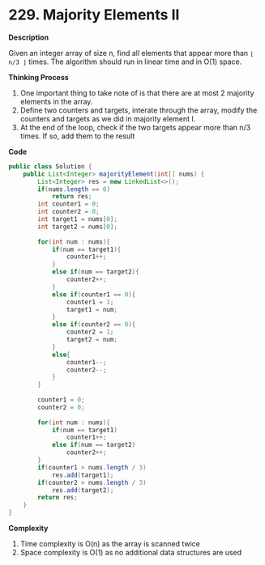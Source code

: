 # 229. Majority Elements II

**Description**

Given an integer array of size n, find all elements that appear more than `⌊ n/3 ⌋` times. The algorithm should run in linear time and in O(1) space.

**Thinking Process**

1. One important thing to take note of is that there are at most 2 majority elements in the array.
2. Define two counters and targets, interate through the array, modify the counters and targets as we did in majority element I. 
3. At the end of the loop, check if the two targets appear more than n/3 times. If so, add them to the result

**Code**

```java
public class Solution {
    public List<Integer> majorityElement(int[] nums) {
        List<Integer> res = new LinkedList<>();
        if(nums.length == 0)
            return res;
        int counter1 = 0;
        int counter2 = 0;
        int target1 = nums[0];
        int target2 = nums[0];
        
        for(int num : nums){
            if(num == target1){
                counter1++;
            }
            else if(num == target2){
                counter2++;
            }
            else if(counter1 == 0){
                counter1 = 1;
                target1 = num;
            }
            else if(counter2 == 0){
                counter2 = 1;
                target2 = num;
            }
            else{
                counter1--;
                counter2--;
            }
        }
        
        counter1 = 0;
        counter2 = 0;
        
        for(int num : nums){
            if(num == target1)
                counter1++;
            else if(num == target2)
                counter2++;
        }
        if(counter1 > nums.length / 3)
            res.add(target1);
        if(counter2 > nums.length / 3)
            res.add(target2);
        return res;
    }
}
```

**Complexity**

1. Time complexity is O(n) as the array is scanned twice
2. Space complexity is O(1) as no additional data structures are used